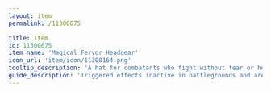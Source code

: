 ```yaml
---
layout: item
permalink: /11300675

title: Item
id: 11300675
item_name: 'Magical Fervor Headgear'
icon_url: 'item/icon/11300164.png'
tooltip_description: 'A hat for combatants who fight without fear or hesitation.'
guide_description: 'Triggered effects inactive in battlegrounds and arenas.'
---
```

